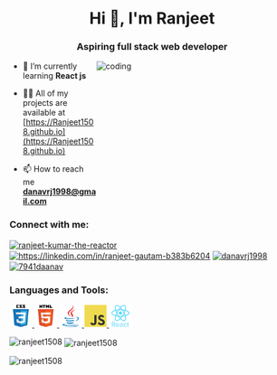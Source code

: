 <h1 align="center">Hi 👋, I'm Ranjeet</h1>
<h3 align="center">Aspiring full stack web developer</h3>

<img align="right" width="350" height="300" src="https://media0.giphy.com/media/qgQUggAC3Pfv687qPC/200.webp?cid=ecf05e47b28k5gvj8vk2hrb18uvy231y9n5irwp9h60h1g1l&ep=v1_gifs_related&rid=200.webp&ct=g"
alt="coding" />

- 🌱 I’m currently learning **React js**

- 👨‍💻 All of my projects are available at [https://Ranjeet1508.github.io](https://Ranjeet1508.github.io)

- 📫 How to reach me **danavrj1998@gmail.com**

<h3 align="left">Connect with me:</h3>
<p align="left">
<a href="https://codepen.io/ranjeet-kumar-the-reactor" target="blank"><img align="center" src="https://raw.githubusercontent.com/rahuldkjain/github-profile-readme-generator/master/src/images/icons/Social/codepen.svg" alt="ranjeet-kumar-the-reactor" height="30" width="40" /></a>
<a href="https://linkedin.com/in/https://linkedin.com/in/ranjeet-gautam-b383b6204" target="blank"><img align="center" src="https://raw.githubusercontent.com/rahuldkjain/github-profile-readme-generator/master/src/images/icons/Social/linked-in-alt.svg" alt="https://linkedin.com/in/ranjeet-gautam-b383b6204" height="30" width="40" /></a>
<a href="https://codesandbox.com/danavrj1998" target="blank"><img align="center" src="https://raw.githubusercontent.com/rahuldkjain/github-profile-readme-generator/master/src/images/icons/Social/codesandbox.svg" alt="danavrj1998" height="30" width="40" /></a>
<a href="https://www.leetcode.com/7941daanav" target="blank"><img align="center" src="https://raw.githubusercontent.com/rahuldkjain/github-profile-readme-generator/master/src/images/icons/Social/leet-code.svg" alt="7941daanav" height="30" width="40" /></a>
</p>

<h3 align="left">Languages and Tools:</h3>
<p align="left"> <a href="https://www.w3schools.com/css/" target="_blank" rel="noreferrer"> <img src="https://raw.githubusercontent.com/devicons/devicon/master/icons/css3/css3-original-wordmark.svg" alt="css3" width="40" height="40"/> </a> <a href="https://www.w3.org/html/" target="_blank" rel="noreferrer"> <img src="https://raw.githubusercontent.com/devicons/devicon/master/icons/html5/html5-original-wordmark.svg" alt="html5" width="40" height="40"/> </a> <a href="https://www.java.com" target="_blank" rel="noreferrer"> <img src="https://raw.githubusercontent.com/devicons/devicon/master/icons/java/java-original.svg" alt="java" width="40" height="40"/> </a> <a href="https://developer.mozilla.org/en-US/docs/Web/JavaScript" target="_blank" rel="noreferrer"> <img src="https://raw.githubusercontent.com/devicons/devicon/master/icons/javascript/javascript-original.svg" alt="javascript" width="40" height="40"/> </a> <a href="https://reactjs.org/" target="_blank" rel="noreferrer"> <img src="https://raw.githubusercontent.com/devicons/devicon/master/icons/react/react-original-wordmark.svg" alt="react" width="40" height="40"/> </a> </p>

<p><img align="left" src="https://github-readme-stats.vercel.app/api/top-langs?username=ranjeet1508&show_icons=true&locale=en&layout=compact" alt="ranjeet1508" /></p>

<p>&nbsp;<img align="center" src="https://github-readme-stats.vercel.app/api?username=ranjeet1508&show_icons=true&locale=en" alt="ranjeet1508" /></p>

<p><img align="center" src="https://github-readme-streak-stats.herokuapp.com/?user=ranjeet1508&" alt="ranjeet1508" /></p>

